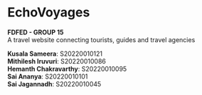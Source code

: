# EchoVoyages
**FDFED - GROUP 15**  
A travel website connecting tourists, guides and travel agencies

**Kusala Sameera**: S20220010121  
**Mithilesh Iruvuri**: S20220010086  
**Hemanth Chakravarthy**: S20220010095  
**Sai Ananya**: S20220010101  
**Sai Jagannadh**: S20220010045  

